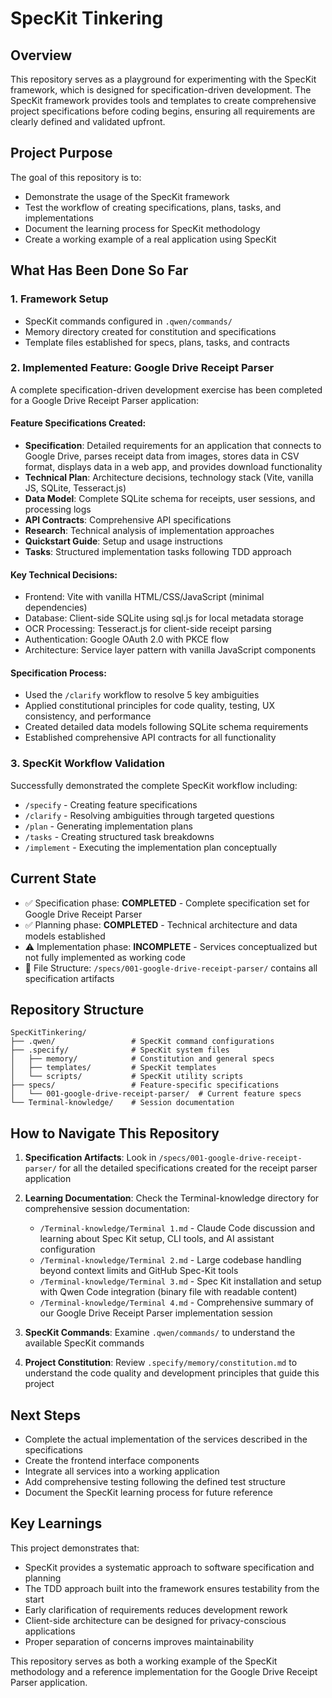 # SpecKit Tinkering

## Overview

This repository serves as a playground for experimenting with the SpecKit framework, which is designed for specification-driven development. The SpecKit framework provides tools and templates to create comprehensive project specifications before coding begins, ensuring all requirements are clearly defined and validated upfront.

## Project Purpose

The goal of this repository is to:
- Demonstrate the usage of the SpecKit framework
- Test the workflow of creating specifications, plans, tasks, and implementations
- Document the learning process for SpecKit methodology
- Create a working example of a real application using SpecKit

## What Has Been Done So Far

### 1. Framework Setup
- SpecKit commands configured in `.qwen/commands/`
- Memory directory created for constitution and specifications
- Template files established for specs, plans, tasks, and contracts

### 2. Implemented Feature: Google Drive Receipt Parser
A complete specification-driven development exercise has been completed for a Google Drive Receipt Parser application:

#### Feature Specifications Created:
- **Specification**: Detailed requirements for an application that connects to Google Drive, parses receipt data from images, stores data in CSV format, displays data in a web app, and provides download functionality
- **Technical Plan**: Architecture decisions, technology stack (Vite, vanilla JS, SQLite, Tesseract.js)
- **Data Model**: Complete SQLite schema for receipts, user sessions, and processing logs
- **API Contracts**: Comprehensive API specifications
- **Research**: Technical analysis of implementation approaches
- **Quickstart Guide**: Setup and usage instructions
- **Tasks**: Structured implementation tasks following TDD approach

#### Key Technical Decisions:
- Frontend: Vite with vanilla HTML/CSS/JavaScript (minimal dependencies)
- Database: Client-side SQLite using sql.js for local metadata storage
- OCR Processing: Tesseract.js for client-side receipt parsing
- Authentication: Google OAuth 2.0 with PKCE flow
- Architecture: Service layer pattern with vanilla JavaScript components

#### Specification Process:
- Used the `/clarify` workflow to resolve 5 key ambiguities
- Applied constitutional principles for code quality, testing, UX consistency, and performance
- Created detailed data models following SQLite schema requirements
- Established comprehensive API contracts for all functionality

### 3. SpecKit Workflow Validation
Successfully demonstrated the complete SpecKit workflow including:
- `/specify` - Creating feature specifications
- `/clarify` - Resolving ambiguities through targeted questions
- `/plan` - Generating implementation plans
- `/tasks` - Creating structured task breakdowns
- `/implement` - Executing the implementation plan conceptually

## Current State

- ✅ Specification phase: **COMPLETED** - Complete specification set for Google Drive Receipt Parser
- ✅ Planning phase: **COMPLETED** - Technical architecture and data models established
- ⚠️ Implementation phase: **INCOMPLETE** - Services conceptualized but not fully implemented as working code
- 📁 File Structure: `/specs/001-google-drive-receipt-parser/` contains all specification artifacts

## Repository Structure

```
SpecKitTinkering/
├── .qwen/                 # SpecKit command configurations
├── .specify/              # SpecKit system files
│   ├── memory/            # Constitution and general specs
│   ├── templates/         # SpecKit templates
│   └── scripts/           # SpecKit utility scripts
├── specs/                 # Feature-specific specifications
│   └── 001-google-drive-receipt-parser/  # Current feature specs
└── Terminal-knowledge/    # Session documentation
```

## How to Navigate This Repository

1. **Specification Artifacts**: Look in `/specs/001-google-drive-receipt-parser/` for all the detailed specifications created for the receipt parser application

2. **Learning Documentation**: Check the Terminal-knowledge directory for comprehensive session documentation:
   - `/Terminal-knowledge/Terminal 1.md` - Claude Code discussion and learning about Spec Kit setup, CLI tools, and AI assistant configuration
   - `/Terminal-knowledge/Terminal 2.md` - Large codebase handling beyond context limits and GitHub Spec-Kit tools
   - `/Terminal-knowledge/Terminal 3.md` - Spec Kit installation and setup with Qwen Code integration (binary file with readable content)
   - `/Terminal-knowledge/Terminal 4.md` - Comprehensive summary of our Google Drive Receipt Parser implementation session

3. **SpecKit Commands**: Examine `.qwen/commands/` to understand the available SpecKit commands

4. **Project Constitution**: Review `.specify/memory/constitution.md` to understand the code quality and development principles that guide this project

## Next Steps

- Complete the actual implementation of the services described in the specifications
- Create the frontend interface components
- Integrate all services into a working application
- Add comprehensive testing following the defined test structure
- Document the SpecKit learning process for future reference

## Key Learnings

This project demonstrates that:
- SpecKit provides a systematic approach to software specification and planning
- The TDD approach built into the framework ensures testability from the start
- Early clarification of requirements reduces development rework
- Client-side architecture can be designed for privacy-conscious applications
- Proper separation of concerns improves maintainability

This repository serves as both a working example of the SpecKit methodology and a reference implementation for the Google Drive Receipt Parser application.